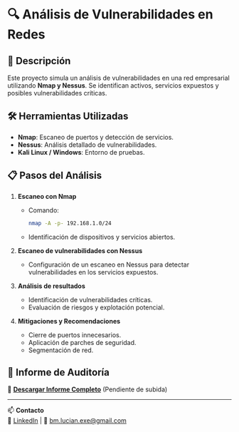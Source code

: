 # 🔍 Análisis de Vulnerabilidades en Redes

## 📌 Descripción
Este proyecto simula un análisis de vulnerabilidades en una red empresarial utilizando **Nmap y Nessus**. Se identifican activos, servicios expuestos y posibles vulnerabilidades críticas.

## 🛠 Herramientas Utilizadas
- **Nmap**: Escaneo de puertos y detección de servicios.
- **Nessus**: Análisis detallado de vulnerabilidades.
- **Kali Linux / Windows**: Entorno de pruebas.

## 📋 Pasos del Análisis
1. **Escaneo con Nmap**
   - Comando:  
     ```bash
     nmap -A -p- 192.168.1.0/24
     ```
   - Identificación de dispositivos y servicios abiertos.

2. **Escaneo de vulnerabilidades con Nessus**
   - Configuración de un escaneo en Nessus para detectar vulnerabilidades en los servicios expuestos.

3. **Análisis de resultados**
   - Identificación de vulnerabilidades críticas.
   - Evaluación de riesgos y explotación potencial.

4. **Mitigaciones y Recomendaciones**
   - Cierre de puertos innecesarios.
   - Aplicación de parches de seguridad.
   - Segmentación de red.

## 📑 Informe de Auditoría
📌 **[Descargar Informe Completo](./Informe_Auditoría_Nmap_Nessus.pdf)** (Pendiente de subida)

---
📫 **Contacto**  
🔗 [LinkedIn](https://www.linkedin.com/in/tu-linkedin) | 📧 bm.lucian.exe@gmail.com  
